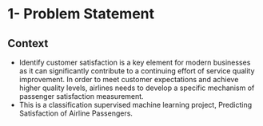 # 1- Problem Statement
## Context
- Identify customer satisfaction is a key element for modern businesses as it can significantly contribute to a continuing effort of service quality improvement. In 
   order to meet customer expectations and achieve higher quality levels, airlines needs to develop a specific mechanism of passenger satisfaction measurement.
- This is a classification supervised machine learning project, Predicting Satisfaction of Airline Passengers.
